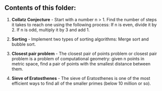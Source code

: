 ## **Contents of this folder:**

1. **Collatz Conjecture** - Start with a number n > 1. Find the number of steps it takes to reach one using the following process: If n is even, divide it by 2. If n is odd, multiply it by 3 and add 1.

2. **Sorting** - Implement two types of sorting algorithms: Merge sort and bubble sort.

3. **Closest pair problem** - The closest pair of points problem or closest pair problem is a problem of computational geometry: given n points in metric space, find a pair of points with the smallest distance between them.

4. **Sieve of Eratosthenes** - The sieve of Eratosthenes is one of the most efficient ways to find all of the smaller primes (below 10 million or so).